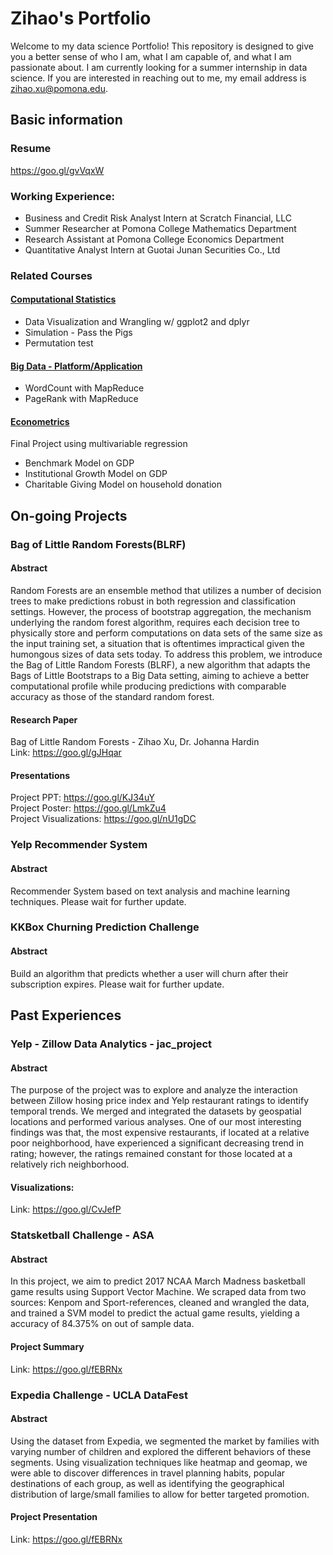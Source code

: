 # Zihao's Portfolio
Welcome to my data science Portfolio! This repository is designed to give you a better sense of who I am, what I am capable of, and what I am passionate about. I am currently looking for a summer internship in data science. If you are interested in reaching out to me, my email address is zihao.xu@pomona.edu. 

## Basic information
### Resume 
https://goo.gl/gvVqxW  

### Working Experience:  
- Business and Credit Risk Analyst Intern at Scratch Financial, LLC  
- Summer Researcher at Pomona College Mathematics Department  
- Research Assistant at Pomona College Economics Department  
- Quantitative Analyst Intern at Guotai Junan Securities Co., Ltd  

### Related Courses  
#### [Computational Statistics](https://goo.gl/rfusFE)  
- Data Visualization and Wrangling w/ ggplot2 and dplyr  
- Simulation - Pass the Pigs  
- Permutation test  
#### [Big Data - Platform/Application](https://goo.gl/k7wRdq)  
- WordCount with MapReduce  
- PageRank with MapReduce  
#### [Econometrics](https://goo.gl/gqcrjv)  
Final Project using multivariable regression  
  - Benchmark Model on GDP  
  - Institutional Growth Model on GDP  
  - Charitable Giving Model on household donation  


## On-going Projects
### Bag of Little Random Forests(BLRF)
#### Abstract  
Random Forests are an ensemble method that utilizes a number of decision trees to make predictions robust in both regression and classification settings. However, the process of bootstrap aggregation, the mechanism underlying the random forest algorithm, requires each decision tree to physically store and perform computations on data sets of the same size as the input training set, a situation that is oftentimes impractical given the humongous sizes of data sets today. To address this problem, we introduce the Bag of Little Random Forests (BLRF), a new algorithm that adapts the Bags of Little Bootstraps to a Big Data setting, aiming to achieve a better computational profile while producing predictions with comparable accuracy as those of the standard random forest.

#### Research Paper
Bag of Little Random Forests - Zihao Xu, Dr. Johanna Hardin  
Link: https://goo.gl/gJHqar

#### Presentations
Project PPT: https://goo.gl/KJ34uY  
Project Poster: https://goo.gl/LmkZu4  
Project Visualizations: https://goo.gl/nU1gDC  

### Yelp Recommender System
#### Abstract  
Recommender System based on text analysis and machine learning techniques. Please wait for further update.  

### KKBox Churning Prediction Challenge
#### Abstract  
Build an algorithm that predicts whether a user will churn after their subscription expires. Please wait for further update.  


## Past Experiences  
### Yelp - Zillow Data Analytics - jac_project  
#### Abstract  
The purpose of the project was to explore and analyze the interaction between Zillow hosing price index and Yelp restaurant ratings to identify temporal trends. We merged and integrated the datasets by geospatial locations and performed various analyses. One of our most interesting findings was that, the most expensive restaurants, if located at a relative poor neighborhood, have experienced a significant decreasing trend in rating; however, the ratings remained constant for those located at a relatively rich neighborhood.  
#### Visualizations:  
Link: https://goo.gl/CvJefP  


### Statsketball Challenge - ASA  
#### Abstract  
In this project, we aim to predict 2017 NCAA March Madness basketball game results using Support Vector Machine. We scraped data from two sources: Kenpom and Sport-references, cleaned and wrangled the data, and trained a SVM model to predict the actual game results, yielding a accuracy of 84.375% on out of sample data.  
#### Project Summary  
Link: https://goo.gl/fEBRNx  

### Expedia Challenge - UCLA DataFest  
#### Abstract  
Using the dataset from Expedia, we segmented the market by families with varying number of children and explored the different behaviors of these segments. Using visualization techniques like heatmap and geomap, we were able to discover differences in travel planning habits, popular destinations of each group, as well as identifying the geographical distribution of large/small families to allow for better targeted promotion.
#### Project Presentation  
Link: https://goo.gl/fEBRNx  


